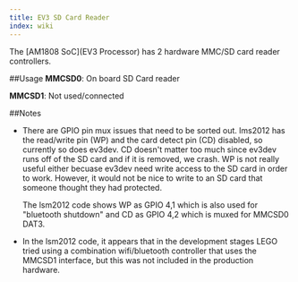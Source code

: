 ```yaml
---
title: EV3 SD Card Reader
index: wiki
---
```


The [AM1808 SoC](EV3 Processor) has 2 hardware MMC/SD card reader controllers.

##Usage
__MMCSD0__: On board SD Card reader

__MMCSD1__: Not used/connected

##Notes
* There are GPIO pin mux issues that need to be sorted out. lms2012 has the read/write pin (WP) and the card detect pin (CD) disabled, so currently so does ev3dev. CD doesn't matter too much since ev3dev runs off of the SD card and if it is removed, we crash. WP is not really useful either becuase ev3dev need write access to the SD card in order to work. However, it would not be nice to write to an SD card that someone thought they had protected.

    The lsm2012 code shows WP as GPIO 4,1 which is also used for "bluetooth shutdown" and CD as GPIO 4,2 which is muxed for MMCSD0 DAT3. 

* In the lsm2012 code, it appears that in the development stages LEGO tried using a combination wifi/bluetooth controller that uses the MMCSD1 interface, but this was not included in the production hardware.
